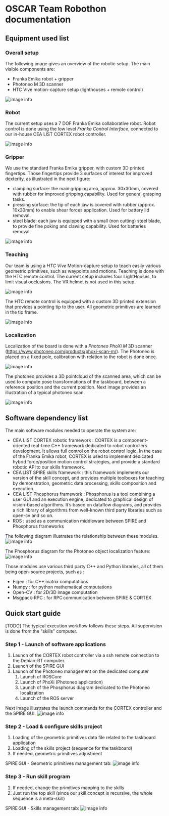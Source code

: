 # OSCAR Team Robothon documentation

## Equipment used list

### Overall setup

The following image gives an overview of the robotic setup. The main visible components are:

- Franka Emika robot + gripper
- Photoneo M 3D scanner
- HTC Vive motion-capture setup (lighthouses + remote control)

![image info](./static/robothon_setup_annotated.jpg)

### Robot

The current setup uses a 7 DOF Franka Emika collaborative robot.
Robot control is done using the low level _Franka Control Interface_, connected to our in-house CEA LIST CORTEX robot controller. 

![image info](./static/franka_emika.jpg)

### Gripper

We use the standard Franka Emika gripper, with custom 3D printed fingertips. 
Those fingertips provide 3 surfaces of interest for improved dexterity, as illustrated in the next figure:
- clamping surface: the main gripping area, approx. 30x30mm, covered with rubber for improved gripping capability. Used for general grasping tasks.
- pressing surface: the tip of each jaw is covered with rubber (approx. 10x30mm) to enable shear forces application. Used for battery lid removal.
- steel blade: each jaw is equipped with a small (non cutting) steel blade, to provide fine poking and clawing capability. Used for batteries removal.

![image info](./static/robothon_mors_custom.jpeg)

### Teaching

Our team is using a _HTC Vive_ Motion-capture setup to teach easily various geometric primitives, such as waypoints and motions. 
Teaching is done with the HTC remote control. The current setup includes four LightHouses, to limit visual occlusions. The VR helmet is not used in this setup. 

![image info](./static/htc_vive_setup.jpg)

The HTC remote control is equipped with a custom 3D printed extension that provides a pointing tip to the user. All geometric primitives are learned in the tip frame. 

![image info](./static/robothon_vive_rc_teach.jpeg)
### Localization

Localization of the board is done with a _Photoneo PhoXi M_ 3D scanner (https://www.photoneo.com/products/phoxi-scan-m/).
The Photoneo is placed on a fixed pole, calibration with relation to the robot is done once. 

![image info](./static/photoneo.png)

The photoneo provides a 3D pointcloud of the scanned area, which can be used to compute pose transformations of the taskboard, between a reference position and the current position. Next image provides an illustration of a typical photoneo scan.

![image info](./static/GUI/vision_PhoXi.png)

## Software dependency list

The main software modules needed to operate the system are:
- CEA LIST CORTEX robotic framework : CORTEX is a component-oriented real-time C++ framework dedicated to robot controllers 
  development. It allows full control on the robot control logic. In the case of the Franka Emika robot, CORTEX is used to implement dedicated hybrid force/position motion control strategies, and provide a standard robotic API to our skills framework.
- CEA LIST SPIRE skills framework : this framework implements our version of the skill concept, and provides multiple toolboxes for teaching by demonstration, geometric data processing, skills composition and execution. 
- CEA LIST Phosphorus framework : Phosphorus is a tool combining a user GUI and an execution engine, dedicated to graphical design of vision-based algorithms. It’s based on dataflow diagrams, and provides a rich library of algorithms from well-known third party libraries such as open-cv and so on. 
- ROS : used as a communication middleware between SPIRE and Phosphorus frameworks

The following diagram illustrates the relationship between these modules.
![image info](./static/robothon_software_architecture.png)

The Phosphorus diagram for the Photoneo object localization feature:
![image info](./static/GUI/vision_diagram1.png)


Those modules use various third party C++ and Python libraries, all of them being open-source projects, such as :
- Eigen : for C++ matrix computations
- Numpy : for python mathematical computations
- Open-CV : for 2D/3D image computation
- Msgpack-RPC : for RPC communication between SPIRE & CORTEX

## Quick start guide
[TODO]
The typical execution workflow follows these steps. All supervision is done from the "skills" computer. 
### Step 1 - Launch of software applications

1. Launch of the CORTEX robot controller via a ssh remote connection to the Debian-RT computer.
2. Launch of the SPIRE GUI
3. Launch of the Photoneo management on the dedicated computer
   1. Launch of ROSCore
   2. Launch of PhoXi (Photoneo application)
   3. Launch of the Phosphorus diagram dedicated to the Photoneo localization
   4. Launch of the ROS server

Next image illustrates the launch commands for the CORTEX controller and the SPIRE GUI.
![image info](./static/GUI/terminator_launch.png)


### Step 2 - Load & configure skills project

1. Loading of the geometric primitives data file related to the taskboard application
2. Loading of the skills project (sequence for the taskboard)
3. If needed, geometric primitives adjustment

SPIRE GUI - Geometric primitives management tab:
![image info](./static/GUI/gui_spire_primitive.png)

### Step 3 - Run skill program

1. If needed, change the primitives mapping to the skills
1. Just run the top skill (since our skill concept is recursive, the whole sequence is a meta-skill)

SPIRE GUI - Skills management tab:
![image info](./static/GUI/gui_spire_skill.png)



